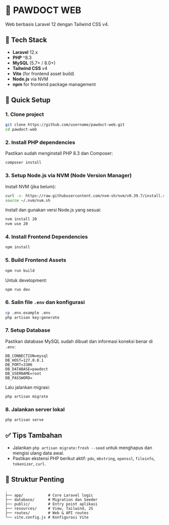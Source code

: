 # 🐾 PAWDOCT WEB

Web berbasis Laravel 12 dengan Tailwind CSS v4.

## 🧱 Tech Stack

- **Laravel** 12.x
- **PHP** ^8.3
- **MySQL** (5.7+ / 8.0+)
- **Tailwind CSS** v4
- **Vite** (for frontend asset build)
- **Node.js** via NVM
- **npm** for frontend package management

## 🚀 Quick Setup

### 1. Clone project

```bash
git clone https://github.com/username/pawdoct-web.git
cd pawdoct-web
```

### 2. Install PHP dependencies

Pastikan sudah menginstall PHP 8.3 dan Composer:

```bash
composer install
```

### 3. Setup Node.js via NVM (Node Version Manager)

Install NVM (jika belum):

```bash
curl -o- https://raw.githubusercontent.com/nvm-sh/nvm/v0.39.7/install.sh | bash
source ~/.nvm/nvm.sh
```

Install dan gunakan versi Node.js yang sesuai:

```bash
nvm install 20
nvm use 20
```

### 4. Install Frontend Dependencies

```bash
npm install
```

### 5. Build Frontend Assets

```bash
npm run build
```

Untuk development:

```bash
npm run dev
```

### 6. Salin file `.env` dan konfigurasi

```bash
cp .env.example .env
php artisan key:generate
```

### 7. Setup Database

Pastikan database MySQL sudah dibuat dan informasi koneksi benar di `.env`:

```dotenv
DB_CONNECTION=mysql
DB_HOST=127.0.0.1
DB_PORT=3306
DB_DATABASE=pawdoct
DB_USERNAME=root
DB_PASSWORD=
```

Lalu jalankan migrasi:

```bash
php artisan migrate
```

### 8. Jalankan server lokal

```bash
php artisan serve
```

## ✅ Tips Tambahan

* Jalankan `php artisan migrate:fresh --seed` untuk menghapus dan mengisi ulang data awal.
* Pastikan ekstensi PHP berikut aktif: `pdo`, `mbstring`, `openssl`, `fileinfo`, `tokenizer`, `curl`.


## 📁 Struktur Penting

```
.
├── app/           # Core Laravel logic
├── database/      # Migration dan Seeder
├── public/        # Entry point aplikasi
├── resources/     # View, Tailwind, JS
├── routes/        # Web & API routes
└── vite.config.js # Konfigurasi Vite
```
